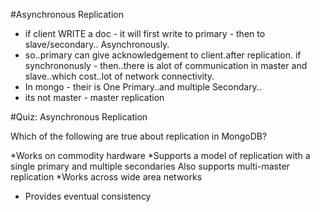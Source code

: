 #Asynchronous Replication
 - if client WRITE a doc - it will first write to primary - then to slave/secondary.. Asynchronously.
 - so..primary can give acknowledgement to client.after replication.
 if synchrononusly - then..there is alot of communication in master and slave..which cost..lot of network connectivity.
 - In mongo - their is One Primary..and multiple Secondary..
 - its not master - master replication
 
 #Quiz: Asynchronous Replication

 Which of the following are true about replication in MongoDB?

 *Works on commodity hardware
 *Supports a model of replication with a single primary and multiple secondaries
 Also supports multi-master replication
 *Works across wide area networks
 * Provides eventual consistency
